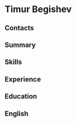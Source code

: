  # Timur Begishev

 ## Contacts

 ## Summary

 ## Skills

 ## Experience

 ## Education

 ## English
